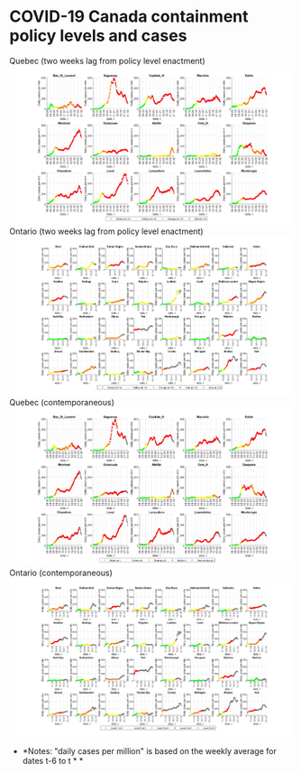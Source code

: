 # COVID-19 Canada containment policy levels and cases
Quebec (two weeks lag from policy level enactment)
![Quebec](QC_1b.png?view=raw)
Ontario (two weeks lag from policy level enactment)
![Ontario](ON_1b.png?view=raw)
Quebec (contemporaneous)
![Quebec](QC_1.png?view=raw)
Ontario (contemporaneous)
![Ontario](ON_1.png?view=raw)
* *Notes: "daily cases per million" is based on the weekly average for dates t-6 to t * *
